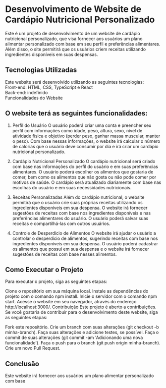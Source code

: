 # Desenvolvimento de Website de Cardápio Nutricional Personalizado
Este é um projeto de desenvolvimento de um website de cardápio nutricional personalizado, que visa fornecer aos usuários um plano alimentar personalizado com base em seu perfil e preferências alimentares. Além disso, o site permitirá que os usuários criem receitas utilizando ingredientes disponíveis em suas despensas.

## Tecnologias Utilizadas
Este website será desenvolvido utilizando as seguintes tecnologias:
<br/>
Front-end: HTML, CSS, TypeScript e React
<br/>
Back-end: indefinido
<br/>
Funcionalidades do Website
<br/>
## O website terá as seguintes funcionalidades:

1. Perfil do Usuário
O usuário poderá criar uma conta e preencher seu perfil com informações como idade, peso, altura, sexo, nível de atividade física e objetivo (perder peso, ganhar massa muscular, manter o peso). Com base nessas informações, o website irá calcular o número de calorias que o usuário deve consumir por dia e irá criar um cardápio nutricional personalizado.

2. Cardápio Nutricional Personalizado
O cardápio nutricional será criado com base nas informações do perfil do usuário e em suas preferências alimentares. O usuário poderá escolher os alimentos que gostaria de comer, bem como os alimentos que não gosta ou não pode comer por motivos de saúde. O cardápio será atualizado diariamente com base nas escolhas do usuário e em suas necessidades nutricionais.

3. Receitas Personalizadas
Além do cardápio nutricional, o website permitirá que o usuário crie suas próprias receitas utilizando os ingredientes disponíveis em sua despensa. O website irá fornecer sugestões de receitas com base nos ingredientes disponíveis e nas preferências alimentares do usuário. O usuário poderá salvar suas receitas e compartilhá-las com outros usuários.

4. Controle de Desperdício de Alimentos
O website irá ajudar o usuário a controlar o desperdício de alimentos, sugerindo receitas com base nos ingredientes disponíveis em sua despensa. O usuário poderá cadastrar os alimentos que possui em sua despensa e o website irá fornecer sugestões de receitas com base nesses alimentos.

## Como Executar o Projeto
Para executar o projeto, siga as seguintes etapas:

Clone o repositório em sua máquina local.
Instale as dependências do projeto com o comando npm install.
Inicie o servidor com o comando npm start.
Acesse o website em seu navegador, através do endereço http://localhost:3000/.
Contribuição
Este projeto é aberto a contribuições. Se você gostaria de contribuir para o desenvolvimento deste website, siga as seguintes etapas:

Fork este repositório.
Crie um branch com suas alterações (git checkout -b minha-branch).
Faça suas alterações e adicione testes, se possível.
Faça o commit de suas alterações (git commit -am 'Adicionando uma nova funcionalidade').
Faça o push para o branch (git push origin minha-branch).
Crie um novo Pull Request.
## Conclusão
Este website irá fornecer aos usuários um plano alimentar personalizado com base
